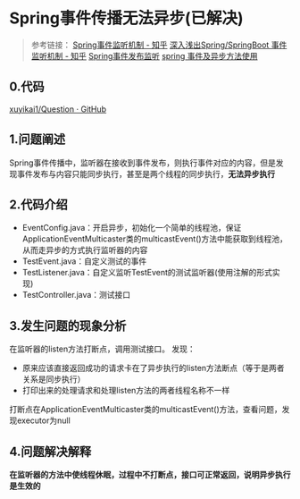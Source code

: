 # Spring事件传播无法异步(已解决)

> 参考链接：
> [Spring事件监听机制 - 知乎](https://zhuanlan.zhihu.com/p/101128672)
> [深入浅出Spring/SpringBoot 事件监听机制 - 知乎](https://zhuanlan.zhihu.com/p/145927110)
> [Spring事件发布监听](https://blog.csdn.net/fenglllle/article/details/88370998)
> [spring 事件及异步方法使用](http://zhengw-tech.com/2019/11/30/practical-spring-function/)

## 0.代码

[xuyikai1/Question · GitHub](https://github.com/xuyikai1/Question)

## 1.问题阐述
Spring事件传播中，监听器在接收到事件发布，则执行事件对应的内容，但是发现事件发布与内容只能同步执行，甚至是两个线程的同步执行，**无法异步执行**

## 2.代码介绍

- EventConfig.java：开启异步，初始化一个简单的线程池，保证ApplicationEventMulticaster类的multicastEvent()方法中能获取到线程池，从而走异步的方式执行监听器的内容
- TestEvent.java：自定义测试的事件
- TestListener.java：自定义监听TestEvent的测试监听器(使用注解的形式实现)
- TestController.java：测试接口

## 3.发生问题的现象分析

在监听器的listen方法打断点，调用测试接口。
发现：
- 原来应该直接返回成功的请求卡在了异步执行的listen方法断点（等于是两者关系是同步执行）
- 打印出来的处理请求和处理listen方法的两者线程名称不一样

打断点在ApplicationEventMulticaster类的multicastEvent()方法，查看问题，发现executor为null

## 4.问题解决解释

**在监听器的方法中使线程休眠，过程中不打断点，接口可正常返回，说明异步执行是生效的**

